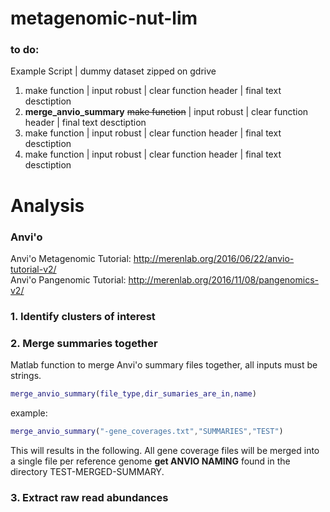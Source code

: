 # metagenomic-nut-lim

### to do:
Example Script | dummy dataset zipped on gdrive
1. make function | input robust | clear function header | final text desctiption  
2. **merge_anvio_summary** ~~make function~~ | input robust | clear function header | final text desctiption  
3. make function | input robust | clear function header | final text desctiption  
4. make function | input robust | clear function header | final text desctiption  

# Analysis
### Anvi'o
Anvi'o Metagenomic Tutorial: http://merenlab.org/2016/06/22/anvio-tutorial-v2/  
Anvi'o Pangenomic Tutorial: http://merenlab.org/2016/11/08/pangenomics-v2/
### 1. Identify clusters of interest
### 2. Merge summaries together
Matlab function to merge Anvi'o summary files together, all inputs must be strings.
```matlab
merge_anvio_summary(file_type,dir_sumaries_are_in,name)
```
example:
```matlab
merge_anvio_summary("-gene_coverages.txt","SUMMARIES","TEST")
```
This will results in the following. All gene coverage files will be merged into a single file per reference genome **get ANVIO NAMING**
found in the directory TEST-MERGED-SUMMARY.
### 3. Extract raw read abundances
